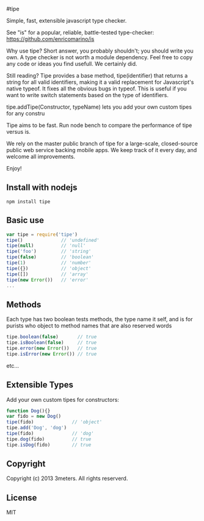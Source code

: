 #tipe

  Simple, fast, extensible javascript type checker.

  See "is" for a popular, reliable, battle-tested type-checker:  https://github.com/enricomarino/is

  Why use tipe? Short answer, you probably shouldn't; you should write you own.  A type checker is not worth a module dependency.  Feel free to copy any code or ideas you find usefull. We certainly did.  
  
  Still reading?  Tipe provides a base method, tipe(identifier) that returns a string for all valid identifiers, making it a valid replacement for Javascript's native typeof.  It fixes all the obvious bugs in typeof.  This is useful if you want to write switch statements based on the type of identifiers.
  
  tipe.addTipe(Constructor, typeName) lets you add your own custom tipes for any constru
  
  Tipe aims to be fast. Run node bench to compare the performance of tipe versus is.
  
  We rely on the master public branch of tipe for a large-scale, closed-source public web service backing mobile apps. We keep track of it every day, and welcome all improvements.

  Enjoy!

## Install with nodejs

    npm install tipe

## Basic use

```js
var tipe = require('tipe')
tipe()              // 'undefined'
tipe(null)          // 'null'
tipe('foo')         // 'string'
tipe(false)         // 'boolean'
tipe(1)             // 'number'
tipe({})            // 'object'
tipe([])            // 'array'
tipe(new Error())   // 'error'
...
```

## Methods
Each type has two boolean tests methods, the type name it self, and is<Typename> for purists who object to method names that are also reserved words

```js
tipe.boolean(false)       // true
tipe.isBoolean(false)     // true
tipe.error(new Error())   // true
tipe.isError(new Error()) // true
```
etc...


## Extensible Types
Add your own custom tipes for constructors:

```js
function Dog(){}
var fido = new Dog()
tipe(fido)              // 'object'
tipe.add('Dog', 'dog')
tipe(fido)              // 'dog'
tipe.dog(fido)          // true
tipe.isDog(fido)        // true
```


## Copyright
  Copyright (c) 2013 3meters.  All rights reserverd.

## License
  MIT
